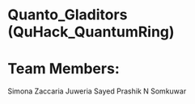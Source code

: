 # Quanto_Gladitors (QuHack_QuantumRing)

# Team Members:
Simona Zaccaria 
Juweria Sayed 
Prashik N Somkuwar




